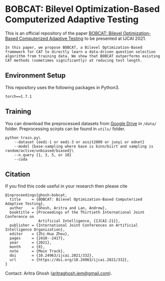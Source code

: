 # BOBCAT: Bilevel Optimization-Based Computerized Adaptive Testing

This is an official repository of the paper [BOBCAT: Bilevel Optimization-Based Computerized Adaptive Testing](https://arxiv.org/pdf/2108.07386.pdf) to be presented at IJCAI 2021. 


`In this paper, we propose BOBCAT, a Bilevel Optimization-Based framework for CAT to directly learn a data-driven question selection algorithm from training data. We show that BOBCAT outperforms existing CAT methods (sometimes significantly) at reducing test length.`


## Environment Setup
This repository uses the following packages in Python3.
```
torch==1.7.1
```

## Training
You can download the preprocessed datasets from [Google Drive](https://drive.google.com/file/d/1BItI5PVl4-iZAKd-39kjdsnHIPmRG3ld/view?usp=sharing) in `/data/` folder. Preprocessing scirpts can be found in `utils/` folder.

```(bash)
python train.py\
    --dataset {eedi-1 or eedi-3 or assit2009 or junyi or ednet}
    --model {base-sampling where base is binn/biirt and sampling is random/active/unbiased/biased}\ 
    --n_query {1, 3, 5, or 10}
    --cuda
```

## Citation
If you find this code useful in your research then please cite  
```(bash)
@inproceedings{ghosh-bobcat,
  title     = {BOBCAT: Bilevel Optimization-Based Computerized Adaptive Testing},
  author    = {Ghosh, Aritra and Lan, Andrew},
  booktitle = {Proceedings of the Thirtieth International Joint Conference on
               Artificial Intelligence, {IJCAI-21}},
  publisher = {International Joint Conferences on Artificial Intelligence Organization},
  editor    = {Zhi-Hua Zhou},
  pages     = {2410--2417},
  year      = {2021},
  month     = {8},
  note      = {Main Track},
  doi       = {10.24963/ijcai.2021/332},
  url       = {https://doi.org/10.24963/ijcai.2021/332},
}
``` 

Contact:  Aritra Ghosh (aritraghosh.iem@gmail.com).
